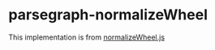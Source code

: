 # parsegraph-normalizeWheel

This implementation is from [normalizeWheel.js](https://github.com/facebook/fixed-data-table/blob/master/src/vendor_upstream/dom/normalizeWheel.js)
